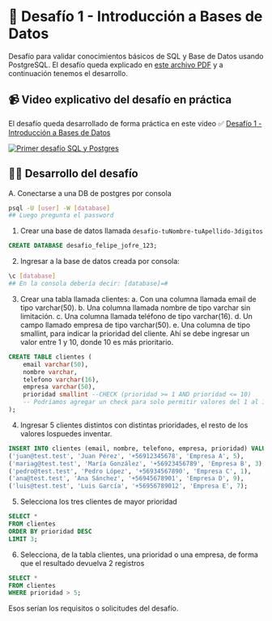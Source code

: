 # 🚀 Desafío 1 - Introducción a Bases de Datos

Desafío para validar conocimientos básicos de SQL y Base de Datos usando PostgreSQL. El desafío queda explicado en [este archivo PDF](https://github.com/felipejoq/desafios-sql-postgres-db/blob/main/desafio-01/01-intro-base-de-datos.pdf?raw=true) y a continuación tenemos el desarrollo.

## 📹 Video explicativo del desafío en práctica

El desafío queda desarrollado de forma práctica en este video ✅ [Desafío 1 - Introducción a Bases de Datos](https://youtu.be/fQsNY8sUD6M)

<a href="https://youtu.be/fQsNY8sUD6M" target="_blank">
<image
    src="https://github.com/felipejoq/desafios-sql-postgres-db/assets/35277450/eb8455b6-8e85-46a3-8db9-c24c7b364006"
    alt="Primer desafío SQL y Postgres"
/>
</a>

## 👨‍💻 Desarrollo del desafío

A. Conectarse a una DB de postgres por consola

```bash
psql -U [user] -W [database]
## Luego pregunta el password
```

1. Crear una base de datos llamada ```desafio-tuNombre-tuApellido-3digitos```

```sql
CREATE DATABASE desafio_felipe_jofre_123;
```

2. Ingresar a la base de datos creada por consola:

```bash
\c [database]
## En la consola debería decir: [database]=#
```

3. Crear una tabla llamada clientes:
a. Con una columna llamada email de tipo varchar(50).
b. Una columna llamada nombre de tipo varchar sin limitación.
c. Una columna llamada teléfono de tipo varchar(16).
d. Un campo llamado empresa de tipo varchar(50).
e. Una columna de tipo smallint, para indicar la prioridad del cliente. Ahí se debe ingresar un valor entre 1 y 10, donde 10 es más prioritario.

```sql
CREATE TABLE clientes (
    email varchar(50),
    nombre varchar,
    telefono varchar(16),
    empresa varchar(50),
    prioridad smallint --CHECK (prioridad >= 1 AND prioridad <= 10)
    -- Podríamos agregar un check para solo permitir valores del 1 al 10.
);
```

4. Ingresar 5 clientes distintos con distintas prioridades, el resto de los valores lospuedes inventar.

```sql
INSERT INTO clientes (email, nombre, telefono, empresa, prioridad) VALUES
('juan@test.test', 'Juan Pérez', '+56912345678', 'Empresa A', 5),
('mariag@test.test', 'María González', '+56923456789', 'Empresa B', 3),
('pedro@test.test', 'Pedro López', '+56934567890', 'Empresa C', 1),
('ana@test.test', 'Ana Sánchez', '+56945678901', 'Empresa D', 9),
('luis@test.test', 'Luis García', '+56956789012', 'Empresa E', 7);
```

5. Selecciona los tres clientes de mayor prioridad

```sql
SELECT *
FROM clientes
ORDER BY prioridad DESC
LIMIT 3;
```

6. Selecciona, de la tabla clientes, una prioridad o una empresa, de forma que el resultado devuelva 2 registros

```sql
SELECT *
FROM clientes
WHERE prioridad > 5;
```

Esos serían los requisitos o solicitudes del desafío.
